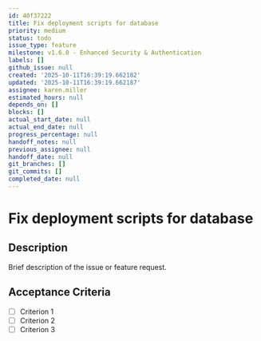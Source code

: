 ```yaml
---
id: 40f37222
title: Fix deployment scripts for database
priority: medium
status: todo
issue_type: feature
milestone: v1.6.0 - Enhanced Security & Authentication
labels: []
github_issue: null
created: '2025-10-11T16:39:19.662182'
updated: '2025-10-11T16:39:19.662187'
assignee: karen.miller
estimated_hours: null
depends_on: []
blocks: []
actual_start_date: null
actual_end_date: null
progress_percentage: null
handoff_notes: null
previous_assignee: null
handoff_date: null
git_branches: []
git_commits: []
completed_date: null
---
```


# Fix deployment scripts for database

## Description

Brief description of the issue or feature request.

## Acceptance Criteria

- [ ] Criterion 1
- [ ] Criterion 2
- [ ] Criterion 3